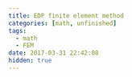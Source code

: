 ```yaml
---
title: EDP finite element method
categories: [math, unfinished]
tags:
  - math
  - FEM
date: 2017-03-31 22:42:08
hidden: true
---
```


